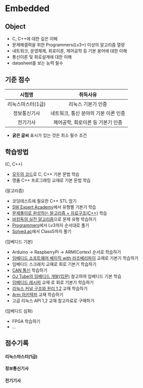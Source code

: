 # Embedded

## Object
- C, C++에 대한 깊은 이해
- 문제해결력을 위한 Programmers(Lv3+) 이상의 알고리즘 열량
- 네트워크, 운영체제, 회로이론, 제어공학 등 기본 용어에 대한 이해
- 통신이론 및 회로설계에 대한 이해
- datasheet를 보는 능력 필수

## 기준 점수
| 시험명 | 취득사유 |
| :---: | :---: |
| 리눅스마스터(1급) | 리눅스 기본기 인증 |
| 정보통신기사 | 네트워크, 통신 분야의 기본 이론 인증 |
| 전기기사 | 제어공학, 회로이론 등 기본기 인증 |
- **굵은 글씨** 표시가 있는 것은 최소 필수 조건

## 학습방법
(C, C++)
- [모두의 코드](https://modoocode.com/)로 C, C++ 기본 문법 학습
- 명품 C++ 프로그래밍 교재로 기본 문법 학습

(알고리즘)
- 코딩테스트에 필요한 C++ STL 암기
- [SW Expert Academy](https://swexpertacademy.com/main/learn/referenceCode/referenceCodeList.do)에서 유형별 기본기 학습
- [문제풀이로 완성하는 알고리즘 + 자료구조(C++)](https://product.kyobobook.co.kr/detail/S000214420933) 학습
- [바킹독의 실전 알고리즘](https://blog.encrypted.gg/category/%EA%B0%95%EC%A2%8C/%EC%8B%A4%EC%A0%84%20%EC%95%8C%EA%B3%A0%EB%A6%AC%EC%A6%98?page=2)으로 문제 유형 학습하기
- [Programmers](https://school.programmers.co.kr/learn/challenges?order=recent)에서 Lv3까지 순서대로 풀기
- [Solved.ac](https://solved.ac/en)에서 Class5까지 풀기

(임베디드 기본)
- Arduino -> RaspberryPi -> ARM(Cortex) 순서로 학습하기
- [임베디드 소프트웨어 베이직 with 라즈베리파이](https://product.kyobobook.co.kr/detail/S000208470319) 교재로 기본기 학습하기
- 임베디드 스크래치 교재로 회로 기본기 학습하기
- [CAN 통신](https://www.inflearn.com/users/462221/courses) 학습하기
- [OJ Tube의 임베디드 개발(입문)](https://www.inflearn.com/course/%EC%9E%84%EB%B2%A0%EB%94%94%EB%93%9C-%EA%B0%9C%EB%B0%9C-%EC%9E%85%EB%AC%B8) 참고하여 임베디드 기본 학습
- [임베디드 레시피](https://recipes.tistory.com/) 교재 로 회로 기본기 학습하기
- [리눅스 커널 구조와 원리 1,2](https://www.inflearn.com/users/1180851/courses) 교재 학습하기
- [Arm 아키텍처](https://www.inflearn.com/users/1180851/courses) 교재 학습하기
- 고급 리눅스 API 1,2 교재 참고자료로 구매하기

(임베디드 심화)
- FPGA 학습하기
- ...

## 점수기록
#### 리눅스마스터(1급)

#### 정보통신기사

#### 전기기사

